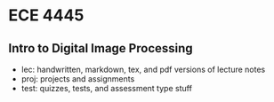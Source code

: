 
# ECE 4445
Intro to Digital Image Processing
----
- lec: handwritten, markdown, tex, and pdf versions of lecture notes
- proj: projects and assignments
- test: quizzes, tests, and assessment type stuff
